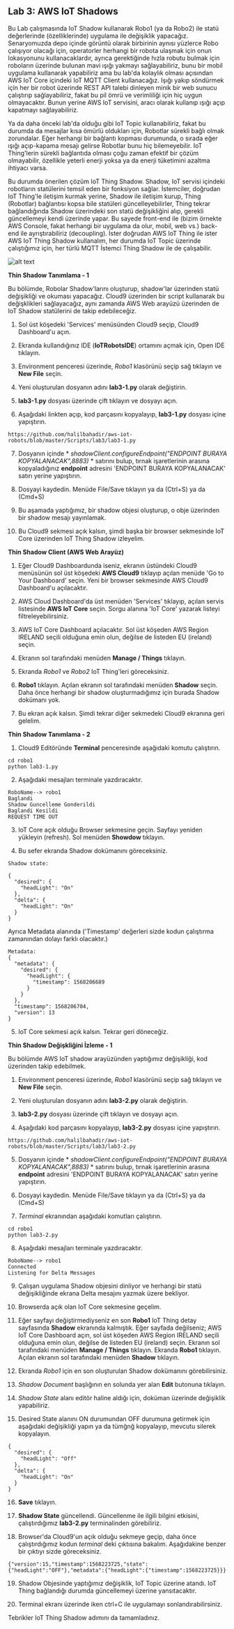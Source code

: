 ## Lab 3: AWS IoT Shadows


Bu Lab çalışmasında IoT Shadow kullanarak Robo1 (ya da Robo2) ile statü değerlerinde (özelliklerinde) uygulama ile değişiklik 
yapacağız. Senaryomuzda depo içinde görüntü olarak birbirinin aynısı yüzlerce Robo çalışıyor olacağı için, operatorler herhangi bir robota ulaşmak için onun lokasyonunu kullanacaklardır, ayrıca gerektiğinde hızla robutu bulmak için roboların üzerinde bulunan mavi ışığı yakmayı sağlayabiliriz, bunu bir mobil uygulama kullanarak yapabiliriz ama bu lab'da kolaylık olması açısından AWS IoT Core içindeki IoT MQTT Client kullanacağız. 
Işığı yakıp söndürmek için her bir robot üzerinde REST API talebi dinleyen minik bir web sunucu çalıştırıp sağlayabiliriz, fakat bu pil ömrü ve verimliliği için hiç uygun olmayacaktır. Bunun yerine AWS IoT servisini, aracı olarak kullanıp ışığı açıp kapatmayı sağlayabiliriz.  

Ya da daha önceki lab'da olduğu gibi IoT Topic kullanabiliriz, fakat bu durumda da mesajlar kısa ömürlü oldukları için, Robotlar sürekli bağlı olmak zorundalar. Eğer herhangi bir bağlantı kopması durumunda, o sırada eğer ışığı açıp-kapama mesajı gelirse Robotlar bunu hiç bilemeyebilir. IoT Thing'lerin sürekli bağlantıda olması çoğu zaman efektif bir çözüm olmayabilir, özellikle yeterli enerji yoksa ya da enerji tüketimini azaltma ihtiyacı varsa. 

Bu durumda önerilen çözüm IoT Thing Shadow. Shadow, IoT servisi içindeki robotların statülerini temsil eden bir fonksiyon sağlar. İstemciler, doğrudan IoT Thing'le iletişim kurmak yerine, Shadow ile iletişim kurup, Thing (Robotlar) bağlantısı kopsa bile statüleri güncelleyebilirler, Thing tekrar bağlandığında Shadow üzerindeki son statü değişikliğini alıp, gerekli güncellemeyi kendi üzerinde yapar. Bu sayede front-end ile (bizim örnekte AWS Console, fakat herhangi bir uygulama da olur, mobil, web vs.) back-end ile ayrıştırabiliriz (decoupling). İster doğrudan AWS IoT Thing ile ister AWS IoT Thing Shadow kullanalım, her durumda IoT Topic üzerinde çalıştığımız için, her türlü MQTT İstemci Thing Shadow ile de çalışabilir.

![alt text](https://github.com/halilbahadir/aws-iot-robots/blob/master/images/iot-lab3.jpg)



**Thin Shadow Tanımlama - 1**

Bu bölümde, Robolar Shadow'larını oluşturup, shadow'lar üzerinden statü değişikliği ve okuması yapacağız. Cloud9 üzerinden bir script kullanarak bu değişklikleri sağlayacağız, aynı zamanda AWS Web arayüzü üzerinden de IoT Shadow statülerini de takip edebileceğiz.


1. Sol üst köşedeki 'Services' menüsünden Cloud9 seçip, Cloud9 Dashboard'u açın.

2. Ekranda kullandığınız IDE (**IoTRobotsIDE**) ortamını açmak için, Open IDE tıklayın.

3. Environment penceresi üzerinde, _Robo1_ klasörünü seçip sağ tıklayın ve **New File** seçin.

4. Yeni oluşturulan dosyanın adını **lab3-1.py** olarak değiştirin.

5. **lab3-1.py** dosyası üzerinde çift tıklayın ve dosyayı açın.

6. Aşağıdaki linkten açıp, kod parçasını kopyalayıp, **lab3-1.py** dosyası içine yapıştırın.

```
https://github.com/halilbahadir/aws-iot-robots/blob/master/Scripts/lab3/lab3-1.py 

```

7. Dosyanın içinde  * *shadowClient.configureEndpoint("ENDPOINT BURAYA KOPYALANACAK",8883)* * satırını bulup, tırnak işaretlerinin arasına kopyaladığınız **endpoint** adresini 'ENDPOINT BURAYA KOPYALANACAK' satırı yerine yapıştırın. 

8. Dosyayi kaydedin. Menüde File/Save tıklayın ya da (Ctrl+S) ya da (Cmd+S) 

9. Bu aşamada yaptığımız, bir shadow objesi oluşturup, o obje üzerinden bir shadow mesajı yayınlamak.

10. Bu Cloud9 sekmesi açık kalsın, şimdi başka bir browser sekmesinde IoT Core üzerinden IoT Thing Shadow izleyelim.


 **Thin Shadow Client (AWS Web Arayüz)**
 
 1. Eğer Cloud9 Dashboardunda iseniz, ekranın üstündeki Cloud9 menüsünün sol üst köşedeki **AWS Cloud9** tıklayıp açılan menüde 'Go to Your Dashboard' seçin. Yeni bir browser sekmesinde AWS Cloud9 Dashboard'u açılacaktır. 

2. AWS Cloud Dashboard'da üst menüden 'Services' tıklayıp, açılan servis listesinde **AWS IoT Core** seçin. Sorgu alanına 'IoT Core' yazarak listeyi filtreleyebilirsiniz.

3.  AWS IoT Core Dashboard açılacaktır. Sol üst köşeden AWS Region IRELAND seçili olduğuna emin olun, değilse de listeden EU  (ireland) seçin.

4. Ekranın sol tarafındaki menüden **Manage / Things** tıklayın.

5. Ekranda _Robo1_ ve _Robo2_  IoT Thing'leri göreceksiniz. 

6. **Robo1** tıklayın. Açılan ekranın sol tarafındaki menüden **Shadow** seçin. Daha önce herhangi bir shadow oluşturmadığımız için burada Shadow dokümanı yok. 

7. Bu ekran açık kalsın. Şimdi tekrar diğer sekmedeki Cloud9 ekranına geri gelelim. 

**Thin Shadow Tanımlama - 2**

1. Cloud9 Editöründe **Terminal** penceresinde aşağıdaki komutu çalıştırın. 

```
cd robo1
python lab3-1.py

```

2. Aşağıdaki mesajları terminale yazdıracaktır.

```
RoboName--> robo1
Baglandi
Shadow Guncelleme Gonderildi
Baglandi Kesildi
REQUEST TIME OUT

```

3. IoT Core açık olduğu Browser sekmesine geçin. Sayfayı yeniden yükleyin (refresh). Sol menüden **Showdow** tıklayın.

4. Bu sefer ekranda Shadow dokümanını göreceksiniz.

```
Shadow state:

{
  "desired": {
    "headLight": "On"
  },
  "delta": {
    "headLight": "On"
  }
}

```

Ayrıca Metadata alanında ('Timestamp' değerleri sizde kodun çalıştırma zamanından dolayı farklı olacaktır.)

```
Metadata:
{
  "metadata": {
    "desired": {
      "headLight": {
        "timestamp": 1568206689
      }
    }
  },
  "timestamp": 1568206704,
  "version": 13
}

```

5. IoT Core sekmesi açık kalsın. Tekrar geri döneceğiz. 


**Thin Shadow Değişkliğini İzleme - 1**

Bu bölümde AWS IoT shadow arayüzünden yaptığımız değişikliği, kod üzerinden takip edebilmek.  

1. Environment penceresi üzerinde, _Robo1_ klasörünü seçip sağ tıklayın ve **New File** seçin.

2. Yeni oluşturulan dosyanın adını **lab3-2.py** olarak değiştirin.

3. **lab3-2.py** dosyası üzerinde çift tıklayın ve dosyayı açın.

4. Aşağıdaki kod parçasını kopyalayıp, **lab3-2.py** dosyası içine yapıştırın.

```
https://github.com/halilbahadir/aws-iot-robots/blob/master/Scripts/lab3/lab3-2.py

```

5. Dosyanın içinde  * *shadowClient.configureEndpoint("ENDPOINT BURAYA KOPYALANACAK",8883)* * satırını bulup, tırnak işaretlerinin arasına **endpoint** adresini 'ENDPOINT BURAYA KOPYALANACAK' satırı yerine yapıştırın. 

6. Dosyayi kaydedin. Menüde File/Save tıklayın ya da (Ctrl+S) ya da (Cmd+S) 

7. _Terminal_ ekranından aşağıdaki komutları çalıştırın. 


```
cd robo1
python lab3-2.py

```
8. Aşağıdaki mesajları terminale yazdıracaktır.

```
RoboName--> robo1
Connected
Listening for Delta Messages

```

9. Çalışan uygulama Shadow objesini dinliyor ve herhangi bir statü değişikliğinde ekrana Delta mesajını yazmak üzere bekliyor.

10. Browserda açık olan IoT Core sekmesine geçelim.

11. Eğer sayfayı değiştirmediyseniz en son **Robo1** IoT Thing detay sayfasında **Shadow** ekranında kalmıştık. Eğer sayfada değilseniz; AWS IoT Core Dashboard açın, sol üst köşeden AWS Region IRELAND seçili olduğuna emin olun, değilse de listeden EU  (ireland) seçin. Ekranın sol tarafındaki menüden **Manage / Things** tıklayın. Ekranda **Robo1** tıklayın. Açılan ekranın sol tarafındaki menüden **Shadow** tıklayın. 

12. Ekranda _Robo1_ için en son oluşturulan Shadow dokümanını görebilirsiniz.

13. _Shadow Document_ başlığının en solunda yer alan **Edit** butonuna tıklayın.

14. _Shadow State_ alanı editör haline aldığı için, doküman üzerinde değişiklik yapabiliriz. 

15. Desired State alanını ON durumundan OFF durumuna getirmek için aşağıdaki değişikliği yapın ya da tümğnğ kopyalayıp, mevcutu silerek kopyalayın.

```
{
  "desired": {
    "headLight": "Off"
  },
  "delta": {
    "headLight": "On"
  }
}

```

16. **Save** tıklayın.

17. **Shadow State** güncellendi. Güncellenme ile ilgili bilgini etkisini, çalıştırdığımız **lab3-2.py** terminalinden görebiliriz.

18. Browser'da Cloud9'un açık olduğu sekmeye geçip, daha önce çalıştırdığımız kodun _terminal_ deki çıktısına bakalım. Aşağıdakine benzer bir çıktıyı sizde göreceksiniz.

```
{"version":15,"timestamp":1568223725,"state":{"headLight":"OFF"},"metadata":{"headLight":{"timestamp":1568223725}}}

```
19. Shadow Objesinde yaptığımız değişiklik, IoT Topic üzerine atandı. IoT Thing bağlandığı durumda güncellemeyi üzerine yansıtacaktır.

20. Terminal ekranı üzerinde iken ctrl+C ile uygulamayı sonlandırabilirsiniz.

Tebrikler IoT Thing Shadow adımını da tamamladınız.

